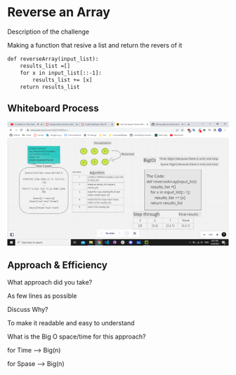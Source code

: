# Reverse an Array
 Description of the challenge
 
Making a function that resive a list and return the revers of it

```
def reverseArray(input_list):
    results_list =[]
    for x in input_list[::-1]:
        results_list += [x]
    return results_list
```
## Whiteboard Process
![witeboard](../images/array-reverse.png)

## Approach & Efficiency
What approach did you take? 

As few lines as possible 

Discuss Why?

To make it readable and easy to understand

What is the Big O space/time for this approach?

for Time --> Big(n)

for Spase --> Big(n)
